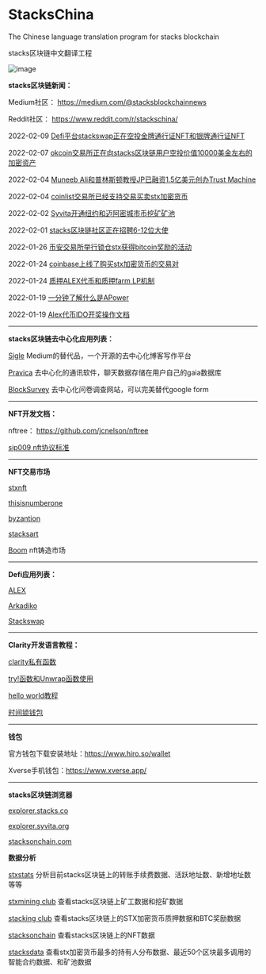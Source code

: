 # StacksChina
The Chinese language translation program for stacks blockchain

stacks区块链中文翻译工程

![image](https://i.imgur.com/miswbxG.jpeg)


**stacks区块链新闻：**

Medium社区： https://medium.com/@stacksblockchainnews

Reddit社区： https://www.reddit.com/r/stackschina/

2022-02-09 [Defi平台stackswap正在空投金牌通行证NFT和银牌通行证NFT](https://medium.com/@stacksblockchainnews/defi%E5%B9%B3%E5%8F%B0stackswap%E6%AD%A3%E5%9C%A8%E7%A9%BA%E6%8A%95%E9%87%91%E7%89%8C%E9%80%9A%E8%A1%8C%E8%AF%81nft%E5%92%8C%E9%93%B6%E7%89%8C%E9%80%9A%E8%A1%8C%E8%AF%81nft-5a462c34ea64)


2022-02-07 [okcoin交易所正在向stacks区块链用户空投价值10000美金左右的加密资产](https://medium.com/@stacksblockchainnews/okcoin%E4%BA%A4%E6%98%93%E6%89%80%E6%AD%A3%E5%9C%A8%E5%90%91stacks%E5%8C%BA%E5%9D%97%E9%93%BE%E7%94%A8%E6%88%B7%E7%A9%BA%E6%8A%95%E4%BB%B7%E5%80%BC10000%E7%BE%8E%E9%87%91%E5%B7%A6%E5%8F%B3%E7%9A%84%E5%8A%A0%E5%AF%86%E8%B5%84%E4%BA%A7-34da6db6fa8c)


2022-02-04 [Muneeb Ali和普林斯顿教授JP已融资1.5亿美元创办Trust Machine](https://www.reddit.com/r/stackschina/comments/sk7pdu/muneeb_ali%E5%92%8C%E6%99%AE%E6%9E%97%E6%96%AF%E9%A1%BF%E6%95%99%E6%8E%88%E5%B7%B2%E8%9E%8D%E8%B5%8415%E4%BA%BF%E7%BE%8E%E5%85%83%E5%88%9B%E5%8A%9Etrust_machine/)

2022-02-04 [coinlist交易所已经支持交易买卖stx加密货币](https://www.reddit.com/r/stackschina/comments/sk70z3/coinlist%E4%BA%A4%E6%98%93%E6%89%80%E5%B7%B2%E7%BB%8F%E6%94%AF%E6%8C%81%E4%BA%A4%E6%98%93%E4%B9%B0%E5%8D%96stx%E5%8A%A0%E5%AF%86%E8%B4%A7%E5%B8%81/)

2022-02-02 [Syvita开通纽约和迈阿密城市币挖矿矿池](https://medium.com/@stacksblockchainnews/syvita%E5%BC%80%E9%80%9A%E7%BA%BD%E7%BA%A6%E5%92%8C%E8%BF%88%E9%98%BF%E5%AF%86%E5%9F%8E%E5%B8%82%E5%B8%81%E6%8C%96%E7%9F%BF%E7%9F%BF%E6%B1%A0-d0dad6f97caf)

2022-02-01 [stacks区块链社区正在招聘6-12位大使](https://github.com/Miahelloworld/StacksChina/blob/main/News/stacks区块链社区正在招聘6-12位大使.md)

2022-01-26 [币安交易所举行锁仓stx获得bitcoin奖励的活动](https://medium.com/@stacksblockchainnews/币安交易所举行锁仓stx获得bitcoin奖励的活动-年回报率高达28-b33f10cf3e11)

2022-01-24 [coinbase上线了购买stx加密货币的交易对](https://medium.com/@stacksblockchainnews/coinbase%E4%B8%8A%E7%BA%BF%E4%BA%86%E8%B4%AD%E4%B9%B0stx%E5%8A%A0%E5%AF%86%E8%B4%A7%E5%B8%81%E7%9A%84%E4%BA%A4%E6%98%93%E5%AF%B9-28a8a1a6d6a)

2022-01-24 [质押ALEX代币和质押farm LP机制](https://medium.com/@stacksblockchainnews/%E8%B4%A8%E6%8A%BCalex%E4%BB%A3%E5%B8%81-%E8%B4%A8%E6%8A%BCfarm-lp%E6%9C%BA%E5%88%B6-56ae30197313)

2022-01-19 [一分钟了解什么是APower](https://medium.com/@stacksblockchainnews/%E4%B8%80%E5%88%86%E9%92%9F%E4%BA%86%E8%A7%A3%E4%BB%80%E4%B9%88%E6%98%AFapower-af65096dcae9)

2022-01-19 [Alex代币IDO开奖操作文档](https://medium.com/@stacksblockchainnews/alex%E4%BB%A3%E5%B8%81ido%E5%BC%80%E5%A5%96%E6%93%8D%E4%BD%9C%E6%96%87%E6%A1%A3%E5%92%8C%E9%93%BE%E6%8E%A5-959dfadffa35)
* * *

**stacks区块链去中心化应用列表：**

[Sigle](https://www.sigle.io/) Medium的替代品，一个开源的去中心化博客写作平台

[Pravica](https://pravica.io/) 去中心化的通讯软件，聊天数据存储在用户自己的gaia数据库

[BlockSurvey](https://blocksurvey.io/) 去中心化问卷调查网站，可以完美替代google form



* * *


**NFT开发文档：**

nftree： https://github.com/jcnelson/nftree

[sip009 nft协议标准](https://github.com/Miahelloworld/StacksChina/blob/main/tutorials/clarity/sip009%20nft%E5%8D%8F%E8%AE%AE%E6%A0%87%E5%87%86.md)

* * *

**NFT交易市场**

[stxnft](https://stxnft.com/)

[thisisnumberone](https://thisisnumberone.com/nft-gallery)

[byzantion](https://byzantion.xyz/)

[stacksart](https://www.stacksart.com/)

[Boom](https://boom.money/)  nft铸造市场


* * *


**Defi应用列表：**

[ALEX](https://app.alexlab.co/) 

[Arkadiko](https://arkadiko.finance/) 

[Stackswap](https://app.stackswap.org/)  


* * *


**Clarity开发语言教程：**

[clarity私有函数](https://github.com/Miahelloworld/StacksChina/blob/main/tutorials/clarity/clarity%E7%A7%81%E6%9C%89%E5%87%BD%E6%95%B0.md)

[try!函数和Unwrap函数使用](https://github.com/Miahelloworld/StacksChina/blob/main/tutorials/clarity/try!%E5%87%BD%E6%95%B0%E5%92%8CUnwrap%E5%87%BD%E6%95%B0%E4%BD%BF%E7%94%A8.md)

[hello world教程](https://github.com/Miahelloworld/StacksChina/blob/main/tutorials/clarity/hello%20world%E6%95%99%E7%A8%8B.md)

[时间锁钱包](https://github.com/Miahelloworld/StacksChina/blob/main/tutorials/clarity/%E6%97%B6%E9%97%B4%E9%94%81%E9%92%B1%E5%8C%85.md)

* * *

**钱包**

官方钱包下载安装地址：https://www.hiro.so/wallet

Xverse手机钱包：https://www.xverse.app/

* * *


**stacks区块链浏览器**

[explorer.stacks.co](https://explorer.stacks.co/?chain=mainnet) 

[explorer.syvita.org](https://explorer.syvita.org/?chain=mainnet)

[stacksonchain.com](https://stacksonchain.com/)

**数据分析**

[stxstats](https://www.stxstats.co/) 分析目前stacks区块链上的转账手续费数据、活跃地址数、新增地址数等等 

[stxmining club](https://www.stxmining.club/)   查看stacks区块链上矿工数据和挖矿数据

[stacking club](https://stacking.club/)     查看stacks区块链上的STX加密货币质押数据和BTC奖励数据

[stacksonchain](https://stacksonchain.com/nftoverview)   查看stacks区块链上的NFT数据

[stacksdata](https://stacksdata.info/)   查看stx加密货币最多的持有人分布数据、最近50个区块最多调用的智能合约数据、和矿池数据

